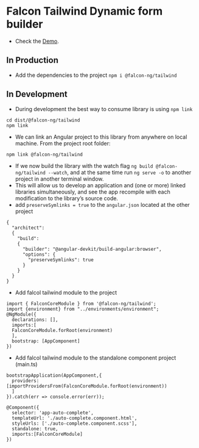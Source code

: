 # Falcon Tailwind Dynamic form builder

- Check the [Demo](https://anandjaisy.github.io/Angular-Tailwind-Reusable-Form/).


## In Production

- Add the dependencies to the project `npm i @falcon-ng/tailwind`

## In Development

- During development the best way to consume library is using `npm link`
```
cd dist/@falcon-ng/tailwind
npm link
```
- We can link an Angular project to this library from anywhere on local machine. From the project root folder:
```
npm link @falcon-ng/tailwind
```
- If we now build the library with the watch flag `ng build @falcon-ng/tailwind --watch`, and at the same time run `ng serve -o` to another project in another terminal window.
- This will allow us to develop an application and (one or more) linked libraries simultaneously, and see the app recompile with each modification to the library’s source code.
- add `preserveSymlinks = true` to the `angular.json` located at the other project
```
{
  "architect":
  {
    "build":
    {
      "builder": "@angular-devkit/build-angular:browser",
      "options": {
        "preserveSymlinks": true
      }
    }
  }
}
```
- Add falcol tailwind module to the project
```
import { FalconCoreModule } from '@falcon-ng/tailwind';
import {environment} from "../environments/environment";
@NgModule({
  declarations: [],
  imports:[
  FalconCoreModule.forRoot(environment)
  ],
  bootstrap: [AppComponent]
})
```

- Add falcol tailwind module to the standalone component project (main.ts)
```
bootstrapApplication(AppComponent,{
  providers:[importProvidersFrom(FalconCoreModule.forRoot(environment))
  ]
}).catch(err => console.error(err));

@Component({
  selector: 'app-auto-complete',
  templateUrl: './auto-complete.component.html',
  styleUrls: ['./auto-complete.component.scss'],
  standalone: true,
  imports:[FalconCoreModule]
})
```

